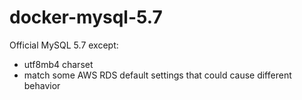 # docker-mysql-5.7

Official MySQL 5.7 except:

- utf8mb4 charset
- match some AWS RDS default settings that could cause different behavior
